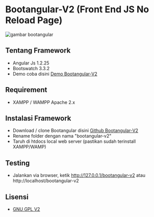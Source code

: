 # Bootangular-V2 (Front End JS No Reload Page)
![gambar bootangular](http://i1087.photobucket.com/albums/j474/Zulfindra_Juliant/Screenshot-Front%20End%20Skeleton%20-%20BootangV2%20-%20Chromium_zpsv6sdnpvi.png)

## Tentang Framework
- Angular Js 1.2.25
- Bootswatch 3.3.2
- Demo coba disini [Demo Bootangular-V2](http://zulfin.web.id/bootangular-v2)

## Requirement
- XAMPP / WAMPP Apache 2.x

## Instalasi Framework
- Download / clone Bootangular disini [Github Bootangular-V2](https://github.com/zulfinjuliant/bootangular-v2)
- Rename folder dengan nama "bootangular-v2"
- Taruh di htdocs local web server (pastikan sudah terinstall XAMPP/WAMP)

## Testing
- Jalankan via browser, ketik http://127.0.0.1/bootangular-v2 atau http://localhost/bootangular-v2

## Lisensi
- [GNU GPL V2](https://github.com/zulfinjuliant/bootangular/blob/master/LICENSE)
